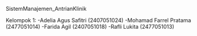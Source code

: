 SistemManajemen_AntrianKlinik

Kelompok 1:
-Adelia Agus Safitri (2407051024)
-Mohamad Farrel Pratama (2477051014)
-Farida Agil (2407051018)
-Rafli Lukita (2477051013)

